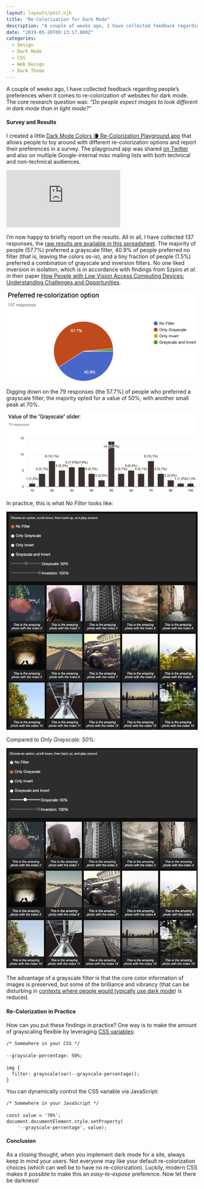 ```yaml
---
layout: layouts/post.njk
title: "Re-Colorization for Dark Mode"
description: "A couple of weeks ago, I have collected feedback regarding people’s preferences when it comes to re-colorization of websites for dark mode. The core research question was: “Do people expect images to…"
date: "2019-05-28T09:13:17.800Z"
categories:
  - Design
  - Dark Mode
  - CSS
  - Web Design
  - Dark Theme
---
```


A couple of weeks ago, I have collected feedback regarding people’s preferences when it comes to re-colorization of websites for dark mode. The core research question was: _“Do people expect images to look different in dark mode than in light mode?”_



#### Survey and Results

I created a little [Dark Mode Colors 🌘 Re-Colorization Playground app](https://dark-mode-colors.glitch.me/) that allows people to toy around with different re-colorization options and report their preferences in a survey. The playground app was shared [on Twitter](https://twitter.com/ChromiumDev/status/1123886638965383168) and also on multiple Google-internal _misc_ mailing lists with both technical and non-technical audiences.

<Embed src="https://glitch.com/embed/#!/embed/dark-mode-colors?path=index.html&previewSize=100&attributionHidden=false&previewFirst=false&sidebarCollapsed=false" aspectRatio={undefined} caption="[https://dark-mode-colors.glitch.me/](https://dark-mode-colors.glitch.me/)" />

I’m now happy to briefly report on the results. All in all, I have collected 137 responses, the [raw results are available in this spreadsheet](https://docs.google.com/spreadsheets/d/1OuvO64dGdGxRFDre5DOLozySfovDH1UXVcB46oZkeaQ/edit?usp=sharing). The majority of people (57.7%) preferred a grayscale filter, 40.9% of people preferred no filter (that is, leaving the colors _as-is_), and a tiny fraction of people (1.5%) preferred a combination of grayscale and inversion filters. No one liked inversion in isolation, which is in accordance with findings from Szpiro _et al._ in their paper [How People with Low Vision Access Computing Devices: Understanding Challenges and Opportunities](https://dl.acm.org/citation.cfm?id=2982168).

![](/images/asset-1_2.png)

Digging down on the 79 responses (the 57.7%) of people who preferred a grayscale filter, the majority opted for a value of 50%, with another small peak at 70%.

![](/images/asset-2_2.png)

In practice, this is what _No Filter_ looks like:

![](/images/asset-3.png)

Compared to _Only Grayscale: 50%_:

![](/images/asset-4.png)

The advantage of a grayscale filter is that the core color information of images is preserved, but some of the brilliance and vibrancy (that can be disturbing in [contexts where people would typically use dark mode](https://medium.com/dev-channel/let-there-be-darkness-maybe-9facd9c3023d)) is reduced.

#### Re-Colorization in Practice

How can you put these findings in practice? One way is to make the amount of grayscaling flexible by leveraging [CSS variables](https://developer.mozilla.org/en-US/docs/Web/CSS/Using_CSS_custom_properties):

```
/* Somewhere in your CSS */

--grayscale-percentage: 50%;

img {
  filter: grayscale(var(--grayscale-percentage));
}
```

You can dynamically control the CSS variable via JavaScript:

```
/* Somewhere in your JavaScript */

const value = '70%';
document.documentElement.style.setProperty(
    '--grayscale-percentage', value);
```

#### Conclusion

As a closing thought, when you implement dark mode for a site, always keep in mind your users. Not everyone may like your default re-colorization choices (which can well be to have no re-colorization). Luckily, modern CSS makes it possible to make this an _easy-to-expose_ preference. Now let there be darkness!
